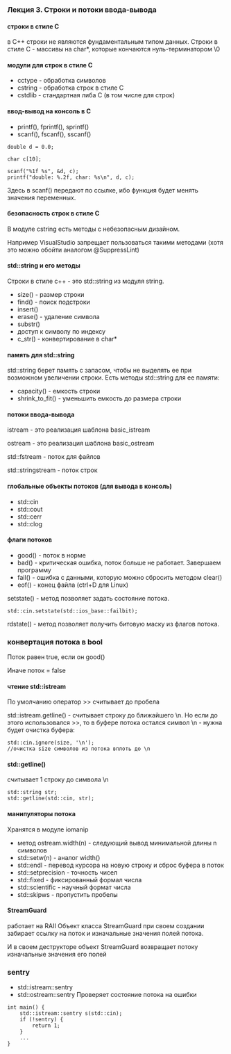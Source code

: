 ### Лекция 3. Строки и потоки ввода-вывода
#### строки в стиле С
в С++ строки не являются фундаментальным типом данных. Строки в стиле С - массивы на char*, которые кончаются нуль-терминатором \0
#### модули для строк в стиле С
- cctype - обработка символов
- cstring - обработка строк в стиле C
- cstdlib - стандартная либа С (в том числе для строк)

#### ввод-вывод на консоль в С
- printf(), fprintf(), sprintf()
- scanf(), fscanf(), sscanf()
```
double d = 0.0;

char c[10];

scanf("%1f %s", &d, c);
printf("double: %.2f, char: %s\n", d, c);
```
Здесь в scanf() передают по ссылке, ибо функция будет менять значения переменных.

#### безопасность строк в стиле С
В модуле cstring есть методы с небезопасным дизайном. 

Например VisualStudio запрещает пользоваться такими методами (хотя это можно обойти аналогом @SuppressLint)

#### std::string и его методы 
Строки в стиле с++ - это std::string из модуля string.
- size() - размер строки
- find() - поиск подстроки
- insert()
- erase() - удаление символа
- substr()
- доступ к символу по индексу
- c_str() - конвертирование в char*

#### память для std::string
std::string берет память с запасом, чтобы не выделять ее при возможном увеличении строки. 
Есть методы std::string для ее памяти:
- capacity() - емкость строки
- shrink_to_fit() - уменьшить емкость до размера строки

#### потоки ввода-вывода
istream - это реализация шаблона basic_istream<char>

ostream - это реализация шаблона basic_ostream<char>

std::fstream - поток для файлов

std::stringstream - поток строк

#### глобальные объекты потоков (для вывода в консоль)
- std::cin
- std::cout
- std::cerr
- std::clog

#### флаги потоков
- good() - поток в норме
- bad() - критическая ошибка, поток больше не работает. Завершаем программу
- fail() - ошибка с данными, которую можно сбросить методом clear()
- eof() - конец файла (ctrl+D для Linux)

setstate() - метод позволяет задать состояние потока.
```
std::cin.setstate(std::ios_base::failbit);
```
rdstate() - метод позволяет получить битовую маску из флагов потока.

### конвертация потока в bool
Поток равен true, если он good()

Иначе поток = false

#### чтение std::istream
По умолчанию оператор >> считывает до пробела

std::istream.getline() - считывает строку до ближайшего \n.
Но если до этого использовался >>, то в буфере потока остался символ \n - нужна будет очистка буфера:
```
std::cin.ignore(size, '\n');
//очистка size символов из потока вплоть до \n
```
#### std::getline()
считывает 1 строку до символа \n
```
std::string str;
std::getline(std::cin, str);
```
#### манипуляторы потока
Хранятся в модуле iomanip

- метод ostream.width(n) - следующий вывод минимальной длины n символов
- std::setw(n) - аналог width()
- std::endl - перевод курсора на новую строку и сброс буфера в поток
- std::setprecision - точность чисел
- std::fixed - фиксированный формал числа
- std::scientific - научный формат числа
- std::skipws - пропустить пробелы

#### StreamGuard
работает на RAII
Объект класса StreamGuard при своем создании забирает ссылку на поток и изначальные значения полей потока.

И в своем деструкторе объект StreamGuard возвращает потоку изначальные значения его полей

### sentry
- std::istream::sentry
- std::ostream::sentry
Проверяет состояние потока на ошибки
```
int main() {
    std::istream::sentry s(std::cin);
    if (!sentry) {
        return 1;
    }
    ...
}
```

